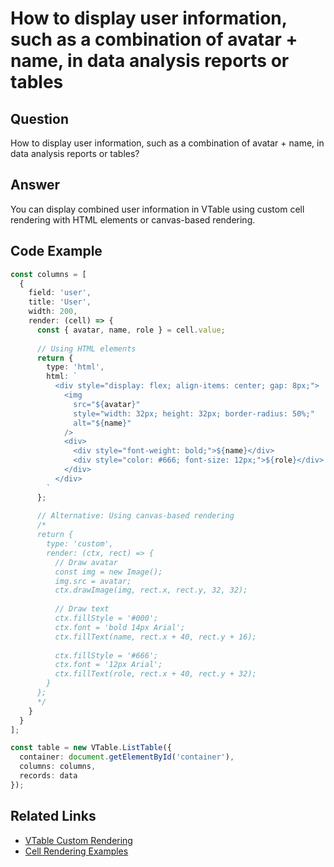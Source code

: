 # How to display user information, such as a combination of avatar + name, in data analysis reports or tables

## Question

How to display user information, such as a combination of avatar + name, in data analysis reports or tables?

## Answer

You can display combined user information in VTable using custom cell rendering with HTML elements or canvas-based rendering.

## Code Example

```typescript
const columns = [
  {
    field: 'user',
    title: 'User',
    width: 200,
    render: (cell) => {
      const { avatar, name, role } = cell.value;
      
      // Using HTML elements
      return {
        type: 'html',
        html: `
          <div style="display: flex; align-items: center; gap: 8px;">
            <img 
              src="${avatar}" 
              style="width: 32px; height: 32px; border-radius: 50%;"
              alt="${name}"
            />
            <div>
              <div style="font-weight: bold;">${name}</div>
              <div style="color: #666; font-size: 12px;">${role}</div>
            </div>
          </div>
        `
      };
      
      // Alternative: Using canvas-based rendering
      /*
      return {
        type: 'custom',
        render: (ctx, rect) => {
          // Draw avatar
          const img = new Image();
          img.src = avatar;
          ctx.drawImage(img, rect.x, rect.y, 32, 32);
          
          // Draw text
          ctx.fillStyle = '#000';
          ctx.font = 'bold 14px Arial';
          ctx.fillText(name, rect.x + 40, rect.y + 16);
          
          ctx.fillStyle = '#666';
          ctx.font = '12px Arial';
          ctx.fillText(role, rect.x + 40, rect.y + 32);
        }
      };
      */
    }
  }
];

const table = new VTable.ListTable({
  container: document.getElementById('container'),
  columns: columns,
  records: data
});
```

## Related Links

- [VTable Custom Rendering](https://visactor.io/vtable/guide/advanced/custom_render)
- [Cell Rendering Examples](https://visactor.io/vtable/examples/cell/custom-render)